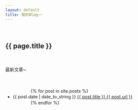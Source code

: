 ```yaml
---
layout: default
title: 我的Blog~~
---
```

　　<h2>{{ page.title }}</h2>
　　<p>最新文章~</p>
　　<ul>
　　　　{% for post in site.posts %}
　　　　　　<li>{{ post.date | date_to_string }} <a href="{{ site.baseurl }}{{ post.url }}">{{ post.title }}  {{ post.url }}</a></li>
　　　　{% endfor %}
　　</ul>